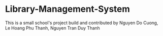 # Library-Management-System
This is a small school's project build and contributed by Nguyen Do Cuong, Le Hoang Phu Thanh, Nguyen Tran Duy Thanh
